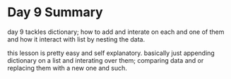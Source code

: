 # Day 9 Summary

day 9 tackles dictionary; how to add and interate on each and one of them and
how it interact with list by nesting the data.

this lesson is pretty easy and self explanatory. basically just appending
dictionary on a list and interating over them; comparing data and or replacing
them with a new one and such.